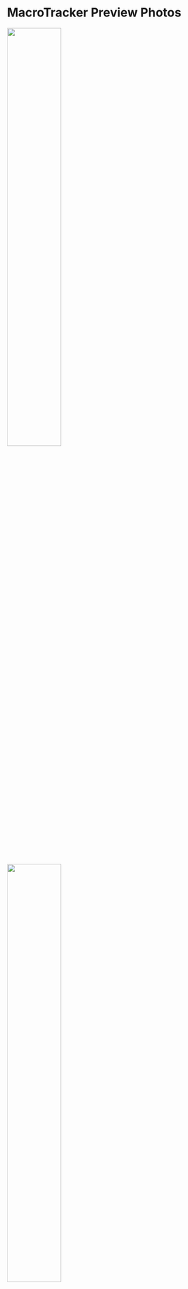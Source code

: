 # MacroTracker Preview Photos
<img width="50%" src="https://user-images.githubusercontent.com/10659285/122660108-5a182080-d133-11eb-8aa8-c13bee9dab25.png"/>

<img width="50%" src="https://user-images.githubusercontent.com/10659285/122660112-60a69800-d133-11eb-9fc4-941c25395dca.png"/>

<img width="50%" src="https://user-images.githubusercontent.com/10659285/122660113-6308f200-d133-11eb-90ff-b1a7c9b9bc62.png"/>

<img width="50%" src="https://user-images.githubusercontent.com/10659285/122660114-64d2b580-d133-11eb-8af9-f7aaead22aee.png"/>
